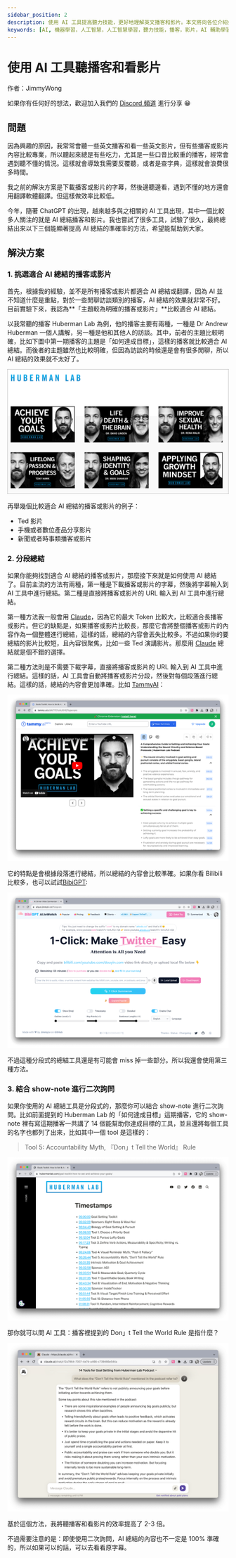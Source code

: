 ```yaml
---
sidebar_position: 2
description: 使用 AI 工具提高聽力技能，更好地理解英文播客和影片。本文將向各位介紹如何使用 AI 工具來提高聽力技能，以及如何選擇適合 AI 總結的播客或影片。加入我們的 Discord 社群，與其他用戶分享您的想法和經驗。
keywords: [AI, 機器學習，人工智慧，人工智慧學習，聽力技能，播客，影片，AI 輔助學習，AI 最佳實踐，AI use case, AI 應用案例，AI 應用場景，AI 應用實戰，PoleStar Chat，Discord，主題明確，AI 總結，翻譯，字幕，英文播客，英文影片，閒聊訪談，Huberman Lab，Dr Andrew Huberman]
---
```


# 使用 AI 工具聽播客和看影片

作者：JimmyWong

如果你有任何好的想法，歡迎加入我們的 [Discord 頻道](https://discord.gg/B7Z7wjuUPg) 進行分享 😁

## 問題

因為興趣的原因，我常常會聽一些英文播客和看一些英文影片，但有些播客或影片內容比較專業，所以聽起來總是有些吃力，尤其是一些口音比較重的播客，經常會遇到聽不懂的情況。這樣就會導致我需要反覆聽，或者是查字典，這樣就會浪費很多時間。

我之前的解決方案是下載播客或影片的字幕，然後邊聽邊看，遇到不懂的地方還會用翻譯軟體翻譯。但這樣做效率比較低。

今年，隨著 ChatGPT 的出現，越來越多與之相關的 AI 工具出現，其中一個比較多人關注的就是 AI 總結播客和影片。我也嘗試了很多工具，試驗了很久，最終總結出來以下三個能顯著提高 AI 總結的準確率的方法，希望能幫助到大家。

## 解決方案

### 1. 挑選適合 AI 總結的播客或影片

首先，根據我的經驗，並不是所有播客或影片都適合 AI 總結或翻譯，因為 AI 並不知道什麼是重點，對於一些閒聊訪談類別的播客，AI 總結的效果就非常不好。目前實驗下來，我認為**「主題較為明確的播客或影片」**比較適合 AI 總結。

以我常聽的播客 Huberman Lab 為例，他的播客主要有兩種，一種是 Dr Andrew Huberman 一個人講解，另一種是他和其他人的訪談。其中，前者的主題比較明確，比如下圖中第一期播客的主題是「如何達成目標」，這樣的播客就比較適合 AI 總結。而後者的主題雖然也比較明確，但因為訪談的時候還是會有很多閒聊，所以 AI 總結的效果就不太好了。

![hubermanlab podcast](../assets/img/hubmanlab-podcast.png)

再舉幾個比較適合 AI 總結的播客或影片的例子：

- Ted 影片
- 手機或者數位產品分享影片
- 新聞或者時事類播客或影片

### 2. 分段總結

如果你能夠找到適合 AI 總結的播客或影片，那麼接下來就是如何使用 AI 總結了。目前主流的方法有兩種，第一種是下載播客或影片的字幕，然後將字幕輸入到 AI 工具中進行總結。第二種是直接將播客或影片的 URL 輸入到 AI 工具中進行總結。

第一種方法我一般會用 [Claude](https://claude.ai/)，因為它的最大 Token 比較大，比較適合長播客或影片。但它的缺點是，如果播客或影片比較長，那麼它會將整個播客或影片的內容作為一個整體進行總結，這樣的話，總結的內容會丟失比較多。不過如果你的要總結的影片比較短，且內容很聚焦，比如一些 Ted 演講影片。那麼用 [Claude](https://claude.ai/) 總結就是個不錯的選擇。

第二種方法則是不需要下載字幕，直接將播客或影片的 URL 輸入到 AI 工具中進行總結。這樣的話，AI 工具會自動將播客或影片分段，然後對每個段落進行總結。這樣的話，總結的內容會更加準確。比如 [TammyAI](https://tammy.ai/)：

![TammyAI](../assets/img/tammyai.png)

它的特點是會根據段落進行總結，所以總結的內容會比較準確。如果你看 Bilibili 比較多，也可以試試[BibiGPT](https://bibigpt.co/):

![BibiGPT](../assets/img/bibigpt.png)

不過這種分段式的總結工具還是有可能會 miss 掉一些部分。所以我還會使用第三種方法。

### 3. 結合 show-note 進行二次詢問

如果你使用的 AI 總結工具是分段式的，那麼你可以結合 show-note 進行二次詢問。比如前面提到的 Huberman Lab 的「如何達成目標」這期播客，它的 show-note 裡有寫這期播客一共講了 14 個能幫助你達成目標的工具，並且還將每個工具的名字也都列了出來，比如其中一個 tool 是這樣的：

> Tool 5: Accountability Myth, 『Don」t Tell the World』 Rule

![podcast-timestamps](../assets/img/hubmanlab-pocast-timestamps.png)

那你就可以問 AI 工具：播客裡提到的 Don」t Tell the World Rule 是指什麼？

![Claude Podcast Summary](../assets/img/claude-podcast-summary.png)

基於這個方法，我將聽播客和看影片的效率提高了 2-3 倍。

不過需要注意的是：即使使用二次詢問，AI 總結的內容也不一定是 100% 準確的，所以如果可以的話，可以去看看原字幕。



